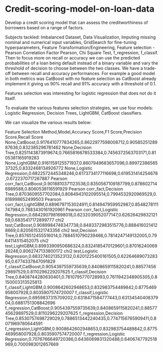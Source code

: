 # Credit-scoring-model-on-loan-data

Develop a credit scoring model that can assess the creditworthiness of borrowers based on a range of factors.

Subjects tackled: Imbalanced Dataset, Data Visualization, Imputing missing nominal and numerical input variables, GridSearch for fine-tuning hyperparameters, Feature Transformation/Engineering, Feature selection - Pearson Correlation Factor Pearson, Chi Square Test, f_regression, f_classif. Then to focus more on recall or accuracy we can use the predicted probabilities of a loan being default instead of a binary variable and vary the threshold of decision to choose between the two classes. We have a trade-off between recall and accuracy performances. For example a good model in both metrics was CatBoost with no feature selection as CatBoost already implement it giving us 90% recall and 91% accuracy with a threshold of 0.1.

Features selection was interesting for logistic regression that does not do it itself.

To evaluate the various features selection strategies, we use four models: Logistic Regression, Decision Trees, LightGBM, CatBoost classifiers.

We can visualize the various results below:

Feature Selection Method,Model,Accuracy Score,F1 Score,Precision Score,Recall Score
None,CatBoost,0.9176410777834265,0.8622977598008712,0.9058525128987636,0.832385296781462
None,Decision Tree,0.8251143873919674,0.7665816678533384,0.7456372563703171,0.8105381165919283
None,LightGBM,0.9161159125571937,0.8607949683657096,0.8997238656537325,0.8332468134926772
None,Logistic Regression,0.6822572445348246,0.6173734177116698,0.619531414254678,0.6722370717267887
Pearson corr_fact,CatBoost,0.9018810371123538,0.8350567109187799,0.8786027146989588,0.8060538116591929
Pearson corr_fact,Decision Tree,0.8703609557702084,0.8084943102095514,0.7994532920969529,0.818998652499503
Pearson corr_fact,LightGBM,0.8896797153024911,0.814947959952987,0.8548278111747984,0.7883430161920961
Pearson corr_fact,Logistic Regression,0.6842907981698018,0.6232039052077147,0.6262642983212159,0.6835417172899777
chi2 test,CatBoost,0.9089984748347738,0.8483372983515776,0.8884160214128669,0.8205615321743356
chi2 test,Decision Tree,0.8576512455516014,0.7884510790239466,0.7814247149132005,0.7964114515452075
chi2 test,LightGBM,0.8993390950686324,0.8324185470129601,0.8701624006926248,0.8062747133800172
chi2 test,Logistic Regression,0.6832740213523132,0.6201225400161505,0.6226468907328395,0.6774337847091829
f_classif,CatBoost,0.9054397559735639,0.8408659115820241,0.8857745629897529,0.8110296229207625
f_classif,Decision Tree,0.8408744280630401,0.7810795770728993,0.7611942348905305,0.8150003313525813
f_classif,LightGBM,0.9008642602948653,0.832983754489842,0.8775469958007928,0.8035907574720007
f_classif,Logistic Regression,0.6959837315709202,0.6318471584777443,0.6313454040837904,0.6881751308842696
f_regression,CatBoost,0.9054397559735639,0.8408659115820241,0.8857745629897529,0.8110296229207625
f_regression,Decision Tree,0.8530757498729029,0.7886513442240435,0.7747156765909411,0.8071969780644591
f_regression,LightGBM,0.9008642602948653,0.832983754489842,0.8775469958007928,0.8035907574720007
f_regression,Logistic Regression,0.7076766649720386,0.6436069831320488,0.6406747792518969,0.7000983012657669
